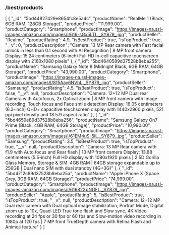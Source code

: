 ### /best/products
[
    {
        "_id": "5bd44827429e8654fc8e5a4c",
        "productName": "RealMe 1 (Black, 6GB RAM, 128GB Storage)",
        "productPrice": "11,999.00",
        "productCategory": "Smartphone",
        "productImage": "https://images-na.ssl-images-amazon.com/images/I/616-sGx5LTL._SY879_.jpg",
        "productSeller": "Realme",
        "productRating": 4.9,
        "isBestProduct": true,
        "isTopProduct": true,
        "__v": 0,
        "productDescription": "Camera: 13 MP Rear camera with Fast facial unlock in less than 0.1 second with AI Recognition | 8 MP front camera Display: 15.24 centimeters (6-inch) Full HD In-cell capacitive touchscreen display with 2160x1080 pixels"
    },
    {
        "_id": "5bd4640589d37528b8eba255",
        "productName": "Samsung Galaxy Note 8 (Midnight Black, 6GB RAM, 64GB Storage)",
        "productPrice": "43,990.00",
        "productCategory": "Smartphone",
        "productImage": "https://images-na.ssl-images-amazon.com/images/I/815Aay6NVhL._SY879_.jpg",
        "productSeller": "Samsung",
        "productRating": 4.5,
        "isBestProduct": true,
        "isTopProduct": false,
        "__v": null,
        "productDescription": "Camera: 12+12 MP Dual rear Camera with Autofocus, 2x Optical zoom | 8 MP front camera with Image recording, Touch focus and Face smile detection Display: 16.05 centimeters (6.3-inch) QHD+ capacitive touchscreen display with 1440x2960 pixels, 521 ppi pixel density and 18.5:9 aspect ratio"
    },
    {
        "_id": "5bd4659e89d37528b8eba256",
        "productName": "Samsung Galaxy On7 Prime (Black, 4GB RAM, 64GB Storage)",
        "productPrice": "10,990.00",
        "productCategory": "Smartphone",
        "productImage": "https://images-na.ssl-images-amazon.com/images/I/61EM4uS-5iL._SY879_.jpg",
        "productSeller": "Samsung",
        "productRating": 3.5,
        "isBestProduct": true,
        "isTopProduct": true,
        "__v": null,
        "productDescription": "Camera: 13 MP Rear camera with f1.9 with Auto focus and Rear flash | 13 MP front camera Display: 13.88 centimeters (5.5-inch) Full HD display with 1080x1920 pixels | 2.5D Gorilla Glass Memory, Storage & SIM: 4GB RAM | 64GB storage expandable up to 256GB | Dual nano SIM with dual standby (4G+3G)"
    },
    {
        "_id": "5bd4712c89d37528b8eba25a",
        "productName": "Apple iPhone X (Space Grey, 3GB RAM, 64GB Storage)",
        "productPrice": "74,999.00",
        "productCategory": "Smartphone",
        "productImage": "https://images-na.ssl-images-amazon.com/images/I/61682XpNGFL._SY879_.jpg",
        "productSeller": "Apple",
        "productRating": 5,
        "isBestProduct": true,
        "isTopProduct": true,
        "__v": null,
        "productDescription": "Camera: 12+12 MP Dual rear camera with Dual optical image stabilization, Portrait Mode, Digital zoom up to 10x, Quad-LED True tone flash and Slow sync, 4K Video recording at 24 fps or 30 fps or 60 fps and Slow-motion video recording in 1080p at 120 fps | 7 MP front TrueDepth camera with Retina Flash and Animoji feature"
    }
]